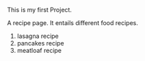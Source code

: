 This is my first Project.

A recipe page. It entails different food recipes.
1. lasagna recipe
2. pancakes recipe
3. meatloaf recipe
